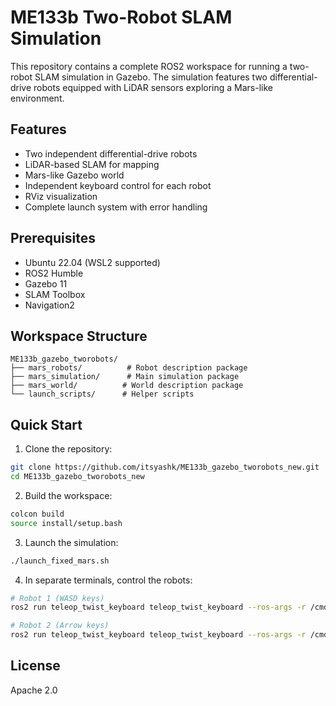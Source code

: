 # ME133b Two-Robot SLAM Simulation

This repository contains a complete ROS2 workspace for running a two-robot SLAM simulation in Gazebo. The simulation features two differential-drive robots equipped with LiDAR sensors exploring a Mars-like environment.

## Features

- Two independent differential-drive robots
- LiDAR-based SLAM for mapping
- Mars-like Gazebo world
- Independent keyboard control for each robot
- RViz visualization
- Complete launch system with error handling

## Prerequisites

- Ubuntu 22.04 (WSL2 supported)
- ROS2 Humble
- Gazebo 11
- SLAM Toolbox
- Navigation2

## Workspace Structure

```
ME133b_gazebo_tworobots/
├── mars_robots/          # Robot description package
├── mars_simulation/      # Main simulation package
├── mars_world/          # World description package
└── launch_scripts/      # Helper scripts
```

## Quick Start

1. Clone the repository:
```bash
git clone https://github.com/itsyashk/ME133b_gazebo_tworobots_new.git
cd ME133b_gazebo_tworobots_new
```

2. Build the workspace:
```bash
colcon build
source install/setup.bash
```

3. Launch the simulation:
```bash
./launch_fixed_mars.sh
```

4. In separate terminals, control the robots:
```bash
# Robot 1 (WASD keys)
ros2 run teleop_twist_keyboard teleop_twist_keyboard --ros-args -r /cmd_vel:=/robot1/cmd_vel

# Robot 2 (Arrow keys)
ros2 run teleop_twist_keyboard teleop_twist_keyboard --ros-args -r /cmd_vel:=/robot2/cmd_vel
```

## License

Apache 2.0